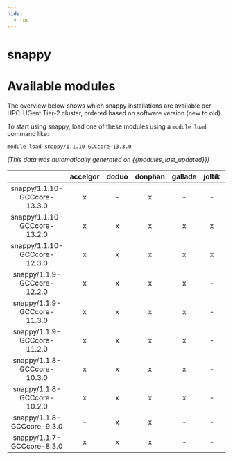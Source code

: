 ```yaml
---
hide:
  - toc
---
```


snappy
======

# Available modules


The overview below shows which snappy installations are available per HPC-UGent Tier-2 cluster, ordered based on software version (new to old).

To start using snappy, load one of these modules using a `module load` command like:

```shell
module load snappy/1.1.10-GCCcore-13.3.0
```

*(This data was automatically generated on {{modules_last_updated}})*  

| |accelgor|doduo|donphan|gallade|joltik|shinx|skitty|
| :---: | :---: | :---: | :---: | :---: | :---: | :---: | :---: |
|snappy/1.1.10-GCCcore-13.3.0|x|-|x|-|-|-|-|
|snappy/1.1.10-GCCcore-13.2.0|x|x|x|x|x|x|x|
|snappy/1.1.10-GCCcore-12.3.0|x|x|x|x|x|x|x|
|snappy/1.1.9-GCCcore-12.2.0|x|x|x|x|-|-|-|
|snappy/1.1.9-GCCcore-11.3.0|x|x|x|x|-|-|-|
|snappy/1.1.9-GCCcore-11.2.0|x|x|x|x|-|-|-|
|snappy/1.1.8-GCCcore-10.3.0|x|x|x|x|-|-|-|
|snappy/1.1.8-GCCcore-10.2.0|x|x|x|x|-|-|-|
|snappy/1.1.8-GCCcore-9.3.0|-|x|x|-|-|-|-|
|snappy/1.1.7-GCCcore-8.3.0|x|x|x|-|-|-|-|
